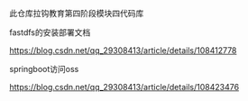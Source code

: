 此仓库拉钩教育第四阶段模块四代码库



fastdfs的安装部署文档


https://blog.csdn.net/qq_29308413/article/details/108412778

springboot访问oss

https://blog.csdn.net/qq_29308413/article/details/108423476